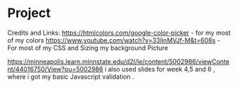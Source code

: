 # Project

Credits and Links:
https://htmlcolors.com/google-color-picker - for my most of my colors
https://www.youtube.com/watch?v=33IinMVJf-M&t=608s - For most of my CSS and Sizing my background Picture


https://minneapolis.learn.minnstate.edu/d2l/le/content/5002986/viewContent/44016750/View?ou=5002986
i also used slides for week 4,5 and 6 , where i got my basic Javascript validation .
